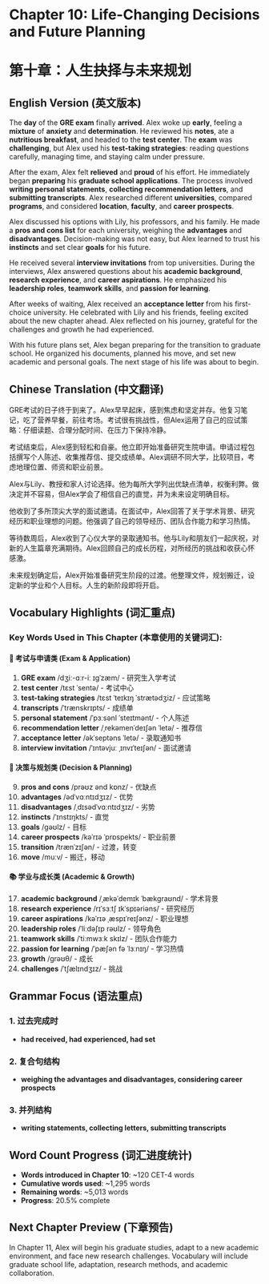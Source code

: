 # Chapter 10: Life-Changing Decisions and Future Planning
# 第十章：人生抉择与未来规划

## English Version (英文版本)

The **day** of the **GRE exam** finally **arrived**. Alex woke up **early**, feeling a **mixture** of **anxiety** and **determination**. He reviewed his **notes**, ate a **nutritious breakfast**, and headed to the **test center**. The **exam** was **challenging**, but Alex used his **test-taking strategies**: reading questions carefully, managing time, and staying calm under pressure.

After the exam, Alex felt **relieved** and **proud** of his effort. He immediately began **preparing** his **graduate school applications**. The process involved **writing personal statements**, **collecting recommendation letters**, and **submitting transcripts**. Alex researched different **universities**, compared **programs**, and considered **location**, **faculty**, and **career prospects**.

Alex discussed his options with Lily, his professors, and his family. He made a **pros and cons list** for each university, weighing the **advantages** and **disadvantages**. Decision-making was not easy, but Alex learned to trust his **instincts** and set clear **goals** for his future.

He received several **interview invitations** from top universities. During the interviews, Alex answered questions about his **academic background**, **research experience**, and **career aspirations**. He emphasized his **leadership roles**, **teamwork skills**, and **passion for learning**.

After weeks of waiting, Alex received an **acceptance letter** from his first-choice university. He celebrated with Lily and his friends, feeling excited about the new chapter ahead. Alex reflected on his journey, grateful for the challenges and growth he had experienced.

With his future plans set, Alex began preparing for the transition to graduate school. He organized his documents, planned his move, and set new academic and personal goals. The next stage of his life was about to begin.

## Chinese Translation (中文翻译)

GRE考试的日子终于到来了。Alex早早起床，感到焦虑和坚定并存。他复习笔记，吃了营养早餐，前往考场。考试很有挑战性，但Alex运用了自己的应试策略：仔细读题、合理分配时间、在压力下保持冷静。

考试结束后，Alex感到轻松和自豪。他立即开始准备研究生院申请。申请过程包括撰写个人陈述、收集推荐信、提交成绩单。Alex调研不同大学，比较项目，考虑地理位置、师资和职业前景。

Alex与Lily、教授和家人讨论选择。他为每所大学列出优缺点清单，权衡利弊。做决定并不容易，但Alex学会了相信自己的直觉，并为未来设定明确目标。

他收到了多所顶尖大学的面试邀请。在面试中，Alex回答了关于学术背景、研究经历和职业理想的问题。他强调了自己的领导经历、团队合作能力和学习热情。

等待数周后，Alex收到了心仪大学的录取通知书。他与Lily和朋友们一起庆祝，对新的人生篇章充满期待。Alex回顾自己的成长历程，对所经历的挑战和收获心怀感激。

未来规划确定后，Alex开始准备研究生阶段的过渡。他整理文件，规划搬迁，设定新的学业和个人目标。人生的新阶段即将开启。

## Vocabulary Highlights (词汇重点)

### Key Words Used in This Chapter (本章使用的关键词汇):

#### 📝 考试与申请类 (Exam & Application)
1. **GRE exam** /dʒiː-ɑːr-iː ɪɡˈzæm/ - 研究生入学考试
2. **test center** /tɛst ˈsentə/ - 考试中心
3. **test-taking strategies** /tɛst ˈteɪkɪŋ ˈstrætədʒiz/ - 应试策略
4. **transcripts** /ˈtrænskrɪpts/ - 成绩单
5. **personal statement** /ˈpɜːsənl ˈsteɪtmənt/ - 个人陈述
6. **recommendation letter** /ˌrekəmenˈdeɪʃən ˈletə/ - 推荐信
7. **acceptance letter** /əkˈseptəns ˈletə/ - 录取通知书
8. **interview invitation** /ˈɪntəvjuː ˌɪnvɪˈteɪʃən/ - 面试邀请

#### 🎯 决策与规划类 (Decision & Planning)
9. **pros and cons** /prəʊz ənd kɒnz/ - 优缺点
10. **advantages** /ədˈvɑːntɪdʒɪz/ - 优势
11. **disadvantages** /ˌdɪsədˈvɑːntɪdʒɪz/ - 劣势
12. **instincts** /ˈɪnstɪŋkts/ - 直觉
13. **goals** /ɡəʊlz/ - 目标
14. **career prospects** /kəˈrɪə ˈprɒspekts/ - 职业前景
15. **transition** /trænˈzɪʃən/ - 过渡，转变
16. **move** /muːv/ - 搬迁，移动

#### 📚 学业与成长类 (Academic & Growth)
17. **academic background** /ˌækəˈdemɪk ˈbækɡraʊnd/ - 学术背景
18. **research experience** /rɪˈsɜːtʃ ɪkˈspɪəriəns/ - 研究经历
19. **career aspirations** /kəˈrɪə ˌæspɪˈreɪʃənz/ - 职业理想
20. **leadership roles** /ˈliːdəʃɪp rəʊlz/ - 领导角色
21. **teamwork skills** /ˈtiːmwɜːk skɪlz/ - 团队合作能力
22. **passion for learning** /ˈpæʃən fə ˈlɜːnɪŋ/ - 学习热情
23. **growth** /ɡrəʊθ/ - 成长
24. **challenges** /ˈtʃælɪndʒɪz/ - 挑战

## Grammar Focus (语法重点)

### 1. 过去完成时
- **had received, had experienced, had set**

### 2. 复合句结构
- **weighing the advantages and disadvantages, considering career prospects**

### 3. 并列结构
- **writing statements, collecting letters, submitting transcripts**

## Word Count Progress (词汇进度统计)
- **Words introduced in Chapter 10**: ~120 CET-4 words
- **Cumulative words used**: ~1,295 words
- **Remaining words**: ~5,013 words
- **Progress**: 20.5% complete

## Next Chapter Preview (下章预告)
In Chapter 11, Alex will begin his graduate studies, adapt to a new academic environment, and face new research challenges. Vocabulary will include graduate school life, adaptation, research methods, and academic collaboration.